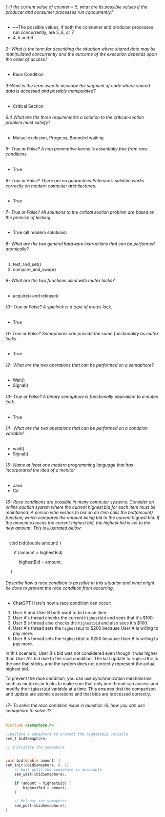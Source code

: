 ###### 1-If the current value of counter = 5, what are its possible values if the producer and consumer processes run concurrently?
- ~~The possible values, if both the consumer and producer processes run concurrently, are 5, 6, or 7.
- 4, 5 and 6
###### 2- What is the term for describing the situation where shared data may be manipulated concurrently and the outcome of the execution depends upon the order of access?
- Race Condition


###### 3-What is the term used to describe the segment of code where shared data is accessed and possibly manipulated? 
- Critical Section

###### 6.4 What are the three requirements a solution to the critical-section problem must satisfy?
- Mutual exclusion, Progress, Bounded waiting


###### 5- True or False? A non preemptive kernel is essentially free from race conditions.
- True

###### 6- True or False? There are no guarantees Peterson’s solution works correctly on modern computer architectures.
- True

###### 7- True or False? All solutions to the critical section problem are based on the premise of locking.
- True (all modern solutions)

###### 8- What are the two general hardware instructions that can be performed atomically?
1. test_and_set()  
2. compare_and_swap()

###### 9- What are the two functions used with mutex locks?
- acquire() and release()

###### 10- True or False? A spinlock is a type of mutex lock.
- True

###### 11- True or False? Semaphores can provide the same functionality as mutex locks.
- True

###### 12- What are the two operations that can be performed on a semaphore?
- Wait()
- Signal()

###### 13- True or False? A binary semaphore is functionally equivalent to a mutex lock.
- True

###### 14- What are the two operations that can be performed on a condition variable?
- wait()
- Signal()

###### 15- Name at least one modern programming language that has incorporated the idea of a monitor
- Java
- C#

###### 16- Race conditions are possible in many computer systems. Consider an online auction system where the current highest bid for each item must be maintained. A person who wishes to bid on an item calls the bid(amount) function, which compares the amount being bid to the current highest bid. If the amount exceeds the current highest bid, the highest bid is set to the new amount. This is illustrated below:

   void bid(double amount) {

       if (amount > highestBid)

           highestBid = amount;

    }

###### Describe how a race condition is possible in this situation and what might be done to prevent the race condition from occurring.
- ChatGPT
Here's how a race condition can occur:

1. User A and User B both want to bid on an item.
2. User A's thread checks the current `highestBid` and sees that it's $100.
3. User B's thread also checks the `highestBid` and also sees it's $100.
4. User A's thread sets the `highestBid` to $200 because User A is willing to pay more.
5. User B's thread sets the `highestBid` to $250 because User B is willing to pay more.

In this scenario, User B's bid was not considered even though it was higher than User A's bid due to the race condition. The last update to `highestBid` is the one that sticks, and the system does not correctly represent the actual highest bid.

To prevent the race condition, you can use synchronization mechanisms such as mutexes or locks to make sure that only one thread can access and modify the `highestBid` variable at a time. This ensures that the comparison and update are atomic operations and that bids are processed correctly.

###### 17- To solve the race condition issue in question 16, how you can use semaphore to solve it?

```C
#include <semaphore.h>

//Declare a semaphore to protect the highestBid variable
sem_t bidSemaphore;

// Initialize the semaphore


void bid(double amount) {
sem_init(&bidSemaphore, 0, 1);
    // Wait until the semaphore is available
    sem_wait(&bidSemaphore);

    if (amount > highestBid) {
        highestBid = amount;
    }

    // Release the semaphore
    sem_post(&bidSemaphore);
}
```